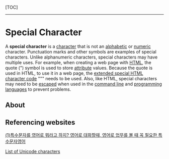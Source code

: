 [TOC]

***

# Special Character

A **special character** is a [character](https://www.computerhope.com/jargon/c/charact.htm) that is not an [alphabetic](https://www.computerhope.com/jargon/a/alphabetic.htm) or [numeric](https://www.computerhope.com/jargon/n/numeric.htm) character. Punctuation marks and other symbols are examples of special characters. Unlike alphanumeric characters, special characters may have multiple uses. For example, when creating a web page with [HTML](https://www.computerhope.com/jargon/h/html.htm), the quote (") symbol is used to store [attribute](https://www.computerhope.com/jargon/a/attribut.htm) values. Because the quote is used in HTML, to use it in a web page, the [extended special HTML character code](https://www.computerhope.com/spechtm.htm) "&quot;" needs to be used. Also, like HTML, special characters may need to be [escaped](https://www.computerhope.com/jargon/e/escasequ.htm) when used in the [command line](https://www.computerhope.com/jargon/c/commandi.htm) and [programming languages](https://www.computerhope.com/jargon/p/programming-language.htm) to prevent problems.

## About

## Referencing websites

[(1)특수문자를 영어로 뭐라고 하지? 영어로 대화할때, 영어로 업무를 볼 때 꼭 필요한 특수문자영어](https://roxanne91.tistory.com/77)

[List of Unicode characters](https://en.wikipedia.org/wiki/List_of_Unicode_characters#Latin_script)


